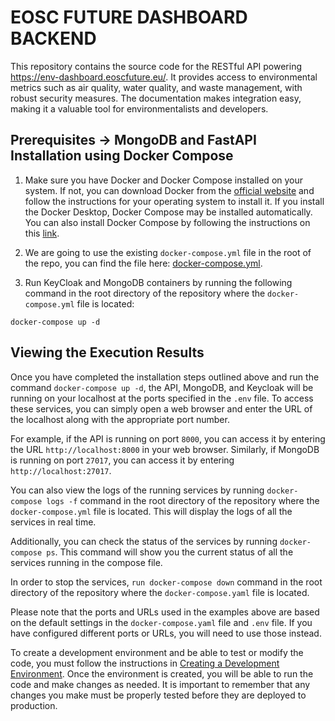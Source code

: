 # EOSC FUTURE DASHBOARD BACKEND

This repository contains the source code for the RESTful API powering https://env-dashboard.eoscfuture.eu/. It provides access to environmental metrics such as air quality, water quality, and waste management, with robust security measures. The documentation makes integration easy, making it a valuable tool for environmentalists and developers.

## Prerequisites -> MongoDB and FastAPI Installation using Docker Compose

1. Make sure you have Docker and Docker Compose installed on your system. If not, you can download Docker from the [official website](https://www.docker.com/get-started) and follow the instructions for your operating system to install it. If you install the Docker Desktop, Docker Compose may be installed automatically. You can also install Docker Compose by following the instructions on this [link](https://docs.docker.com/compose/install/).

2. We are going to use the existing ```docker-compose.yml``` file in the root of the repo, you can find the file here: [docker-compose.yml](docker-compose.yaml).

3. Run KeyCloak and MongoDB containers by running the following command in the root directory of the repository where the ```docker-compose.yml``` file is located:

```shell
docker-compose up -d
```

## Viewing the Execution Results

Once you have completed the installation steps outlined above and run the command `docker-compose up -d`, the API, MongoDB, and Keycloak will be running on your localhost at the ports specified in the `.env` file. To access these services, you can simply open a web browser and enter the URL of the localhost along with the appropriate port number.

For example, if the API is running on port `8000`, you can access it by entering the URL `http://localhost:8000` in your web browser. Similarly, if MongoDB is running on port `27017`, you can access it by entering `http://localhost:27017`.

You can also view the logs of the running services by running `docker-compose logs -f` command in the root directory of the repository where the `docker-compose.yml` file is located. This will display the logs of all the services in real time.

Additionally, you can check the status of the services by running `docker-compose ps`. This command will show you the current status of all the services running in the compose file.

In order to stop the services, `run docker-compose down` command in the root directory of the repository where the `docker-compose.yaml` file is located.

Please note that the ports and URLs used in the examples above are based on the default settings in the `docker-compose.yaml` file and `.env` file. If you have configured different ports or URLs, you will need to use those instead.

To create a development environment and be able to test or modify the code, you must follow the instructions in [Creating a Development Environment](docs/environment-for-development.md). Once the environment is created, you will be able to run the code and make changes as needed. It is important to remember that any changes you make must be properly tested before they are deployed to production.

